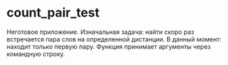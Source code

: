 # count_pair_test
Неготовое приложение. Изначальная задача: найти скоро раз встречается пара слов на определенной дистанции. В данный момент: находит только первую пару. Функция принимает аргументы через командную строку.
